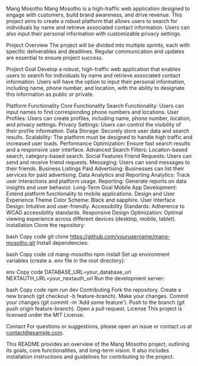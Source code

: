 Mang Mosotho
Mang Mosotho is a high-traffic web application designed to engage with customers, build brand awareness, and drive revenue. This project aims to create a robust platform that allows users to search for individuals by name and retrieve associated contact information. Users can also input their personal information with customizable privacy settings.

Project Overview
The project will be divided into multiple sprints, each with specific deliverables and deadlines. Regular communication and updates are essential to ensure project success.

Project Goal
Develop a robust, high-traffic web application that enables users to search for individuals by name and retrieve associated contact information. Users will have the option to input their personal information, including name, phone number, and location, with the ability to designate this information as public or private.

Platform Functionality
Core Functionality
Search Functionality: Users can input names to find corresponding phone numbers and locations.
User Profiles: Users can create profiles, including name, phone number, location, and privacy settings.
Privacy Settings: Users can control the visibility of their profile information.
Data Storage: Securely store user data and search results.
Scalability: The platform must be designed to handle high traffic and increased user loads.
Performance Optimization: Ensure fast search results and a responsive user interface.
Advanced Search Filters: Location-based search, category-based search.
Social Features
Friend Requests: Users can send and receive friend requests.
Messaging: Users can send messages to their friends.
Business Listings
Paid Advertising: Businesses can list their services for paid advertising.
Data Analytics and Reporting
Analytics: Track user interactions and platform usage.
Reporting: Generate reports on data insights and user behavior.
Long-Term Goal
Mobile App Development: Extend platform functionality to mobile applications.
Design and User Experience
Theme
Color Scheme: Black and sapphire.
User Interface
Design: Intuitive and user-friendly.
Accessibility
Standards: Adherence to WCAG accessibility standards.
Responsive Design
Optimization: Optimal viewing experience across different devices (desktop, mobile, tablet).
Installation
Clone the repository:

bash
Copy code
git clone https://github.com/yourusername/mang-mosotho.git
Install dependencies:

bash
Copy code
cd mang-mosotho
npm install
Set up environment variables (create a .env file in the root directory):

env
Copy code
DATABASE_URL=your_database_url
NEXTAUTH_URL=your_nextauth_url
Run the development server:

bash
Copy code
npm run dev
Contributing
Fork the repository.
Create a new branch (git checkout -b feature-branch).
Make your changes.
Commit your changes (git commit -m 'Add some feature').
Push to the branch (git push origin feature-branch).
Open a pull request.
License
This project is licensed under the MIT License.

Contact
For questions or suggestions, please open an issue or contact us at contact@example.com.

This README provides an overview of the Mang Mosotho project, outlining its goals, core functionalities, and long-term vision. It also includes installation instructions and guidelines for contributing to the project.

